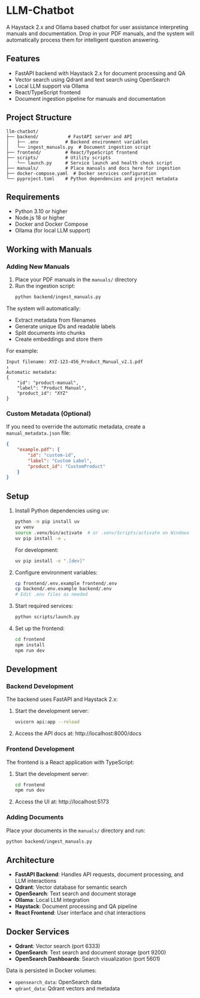# LLM-Chatbot

A Haystack 2.x and Ollama based chatbot for user assistance interpreting manuals and documentation. Drop in your PDF manuals, and the system will automatically process them for intelligent question answering.

## Features

- FastAPI backend with Haystack 2.x for document processing and QA
- Vector search using Qdrant and text search using OpenSearch
- Local LLM support via Ollama
- React/TypeScript frontend
- Document ingestion pipeline for manuals and documentation

## Project Structure

```
llm-chatbot/
├── backend/           # FastAPI server and API
│   ├── .env          # Backend environment variables
│   └── ingest_manuals.py  # Document ingestion script
├── frontend/         # React/TypeScript frontend
├── scripts/          # Utility scripts
│   └── launch.py     # Service launch and health check script
├── manuals/          # Place manuals and docs here for ingestion
├── docker-compose.yaml  # Docker services configuration
└── pyproject.toml    # Python dependencies and project metadata
```

## Requirements

- Python 3.10 or higher
- Node.js 18 or higher
- Docker and Docker Compose
- Ollama (for local LLM support)

## Working with Manuals

### Adding New Manuals

1. Place your PDF manuals in the `manuals/` directory
2. Run the ingestion script:
   ```bash
   python backend/ingest_manuals.py
   ```

The system will automatically:
- Extract metadata from filenames
- Generate unique IDs and readable labels
- Split documents into chunks
- Create embeddings and store them

For example:
```
Input filename: XYZ-123-456_Product_Manual_v2.1.pdf
↓
Automatic metadata:
{
    "id": "product-manual",
    "label": "Product Manual",
    "product_id": "XYZ"
}
```

### Custom Metadata (Optional)

If you need to override the automatic metadata, create a `manual_metadata.json` file:

```json
{
    "example.pdf": {
        "id": "custom-id",
        "label": "Custom Label",
        "product_id": "CustomProduct"
    }
}
```

## Setup

1. Install Python dependencies using uv:
   ```bash
   python -m pip install uv
   uv venv
   source .venv/bin/activate  # or .venv/Scripts/activate on Windows
   uv pip install -e .
   ```

   For development:
   ```bash
   uv pip install -e ".[dev]"
   ```

2. Configure environment variables:
   ```bash
   cp frontend/.env.example frontend/.env
   cp backend/.env.example backend/.env
   # Edit .env files as needed
   ```

3. Start required services:
   ```bash
   python scripts/launch.py
   ```

4. Set up the frontend:
   ```bash
   cd frontend
   npm install
   npm run dev
   ```

## Development

### Backend Development

The backend uses FastAPI and Haystack 2.x:

1. Start the development server:
   ```bash
   uvicorn api:app --reload
   ```

2. Access the API docs at: http://localhost:8000/docs

### Frontend Development

The frontend is a React application with TypeScript:

1. Start the development server:
   ```bash
   cd frontend
   npm run dev
   ```

2. Access the UI at: http://localhost:5173

### Adding Documents

Place your documents in the `manuals/` directory and run:
```bash
python backend/ingest_manuals.py
```

## Architecture

- **FastAPI Backend**: Handles API requests, document processing, and LLM interactions
- **Qdrant**: Vector database for semantic search
- **OpenSearch**: Text search and document storage
- **Ollama**: Local LLM integration
- **Haystack**: Document processing and QA pipeline
- **React Frontend**: User interface and chat interactions

## Docker Services

- **Qdrant**: Vector search (port 6333)
- **OpenSearch**: Text search and document storage (port 9200)
- **OpenSearch Dashboards**: Search visualization (port 5601)

Data is persisted in Docker volumes:
- `opensearch_data`: OpenSearch data
- `qdrant_data`: Qdrant vectors and metadata
